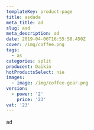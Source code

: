 ```yaml
---
templateKey: product-page
title: asdada
meta_title: ad
slug: asd
meta_description: ad
date: 2019-04-06T16:55:58.450Z
cover: /img/coffee.png
tags:
  - as
categories: split
producent: Daikin
hotProductsSelect: nie
images:
  - image: /img/coffee-gear.png
version:
  - power: '2'
    price: '23'
vat: '23'
---
```

ad
